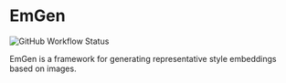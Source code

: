 # EmGen

![GitHub Workflow Status](https://img.shields.io/github/workflow/status/Oafish1/EmGen/build-and-test/dev?color=blue&style=flat-square)

EmGen is a framework for generating representative style embeddings based on images.
